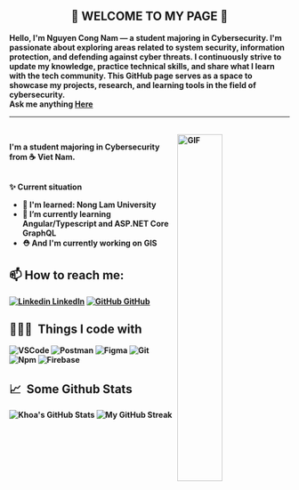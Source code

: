 <div align="center">
<h2> 👋 <b>WELCOME TO MY PAGE 🚀</h2>
</div>
Hello, I'm Nguyen Cong Nam — a student majoring in Cybersecurity. I'm passionate about exploring areas related to system security, information protection, and defending against cyber threats. I continuously strive to update my knowledge, practice technical skills, and share what I learn with the tech community. This GitHub page serves as a space to showcase my projects, research, and learning tools in the field of cybersecurity. <br>
Ask me anything <a href="https://github.com/trantuankhoabc/trantuankhoabc/issues/new"><b>Here</b></a><br>

---
<br>
<img align="right" alt="GIF" width="40%" src="https://i.pinimg.com/originals/e4/26/70/e426702edf874b181aced1e2fa5c6cde.gif" width="200"/>
<p aligh="left">
  I'm a student majoring in Cybersecurity from ☕️<b> Viet Nam</b>.</p>
</p>
<br>
  ✨ Current situation

- 🔭 I'm learned: Nong Lam University
- 🌱 I’m currently learning Angular/Typescript and ASP.NET Core GraphQL
- ⛑️ And I'm currently working on **GIS**
## 📫 How to reach me: 
[![Linkedin](https://i.stack.imgur.com/gVE0j.png) LinkedIn](https://www.linkedin.com/in/trantuankhoabc/) [![GitHub](https://i.stack.imgur.com/tskMh.png) GitHub](https://github.com/trantuankhoabc/) 
## 👨🏻‍💻 &nbsp;Things I code with ##
<p>
  <img alt="VSCode" src="https://img.shields.io/badge/-Visual_Studio_Code-0078D4?style=flat-square&logo=visual%20studio%20code&logoColor=white" />
  <img alt="Postman" src="https://img.shields.io/badge/-Postman-FF6C37?style=flat-square&logo=postman&logoColor=white" />
  <img alt="Figma" src="https://img.shields.io/badge/-Figma-F24E1E?style=flat-square&logo=figma&logoColor=white" />
  <img alt="Git" src="https://img.shields.io/badge/-Git-F05032?style=flat-square&logo=git&logoColor=white" />
  <img alt="Npm" src="https://img.shields.io/badge/-NPM-CB3837?style=flat-square&logo=npm&logoColor=white" />
  <img alt="Firebase" src="https://img.shields.io/badge/-Firebase-ffca28?style=flat-square&logo=firebase&logoColor=white" />
</p>

## 📈 &nbsp;Some Github Stats ##
<span align="left">

![Khoa's GitHub Stats](https://github-readme-stats.vercel.app/api?username=congnam101&show_icons=true&hide_border=true&bg_color=3D3D3D&title_color=00E6FE&icon_color=00E6FE&text_color=FFFFFF)
</span>
<span align="right">
![My GitHub Streak](http://github-readme-streak-stats.herokuapp.com?user=congnam101&hide_border=true&theme=black-ice&background=3D3D3D&stroke=00E6FE)
</span>

